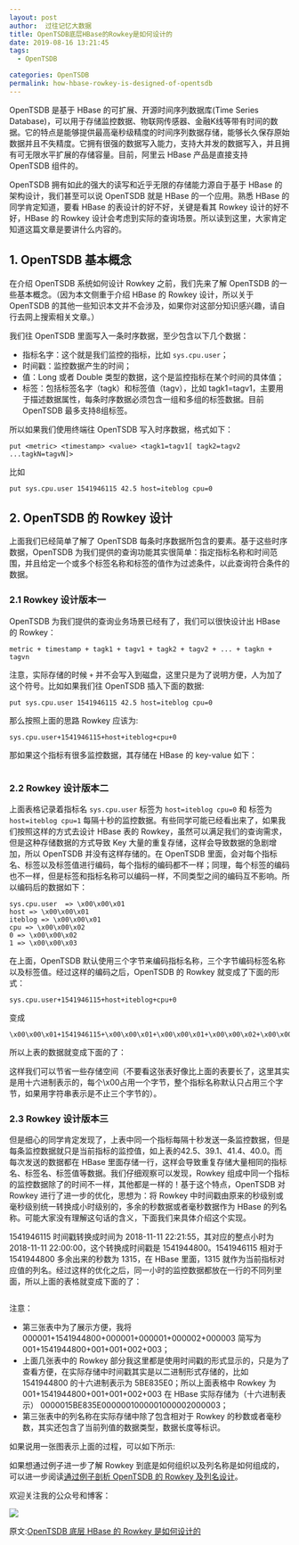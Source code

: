 ```yaml
---
layout: post
author:  过往记忆大数据
title: OpenTSDB底层HBase的Rowkey是如何设计的
date: 2019-08-16 13:21:45
tags:
  - OpenTSDB

categories: OpenTSDB
permalink: how-hbase-rowkey-is-designed-of-opentsdb
---
```


OpenTSDB 是基于 HBase 的可扩展、开源时间序列数据库(Time Series Database)，可以用于存储监控数据、物联网传感器、金融K线等带有时间的数据。它的特点是能够提供最高毫秒级精度的时间序列数据存储，能够长久保存原始数据并且不失精度。它拥有很强的数据写入能力，支持大并发的数据写入，并且拥有可无限水平扩展的存储容量。目前，阿里云 HBase 产品是直接支持 OpenTSDB 组件的。

OpenTSDB 拥有如此的强大的读写和近乎无限的存储能力源自于基于 HBase 的架构设计，我们甚至可以说 OpenTSDB 就是 HBase 的一个应用。熟悉 HBase 的同学肯定知道，要看 HBase 的表设计的好不好，关键是看其 Rowkey 设计的好不好，HBase 的 Rowkey 设计会考虑到实际的查询场景。所以读到这里，大家肯定知道这篇文章是要讲什么内容的。

## 1. OpenTSDB 基本概念

在介绍 OpenTSDB 系统如何设计 Rowkey 之前，我们先来了解 OpenTSDB 的一些基本概念。（因为本文侧重于介绍 HBase 的 Rowkey 设计，所以关于 OpenTSDB 的其他一些知识本文并不会涉及，如果你对这部分知识感兴趣，请自行去网上搜索相关文章。）

我们往 OpenTSDB 里面写入一条时序数据，至少包含以下几个数据：
- 指标名字：这个就是我们监控的指标，比如 `sys.cpu.user`；
- 时间戳：监控数据产生的时间；
- 值：Long 或者 Double 类型的数据，这个是监控指标在某个时间的具体值；
- 标签：包括标签名字（tagk）和标签值（tagv），比如 tagk1=tagv1，主要用于描述数据属性，每条时序数据必须包含一组和多组的标签数据。目前 OpenTSDB 最多支持8组标签。

所以如果我们使用终端往 OpenTSDB 写入时序数据，格式如下：
```
put <metric> <timestamp> <value> <tagk1=tagv1[ tagk2=tagv2 ...tagkN=tagvN]>
```
比如
```
put sys.cpu.user 1541946115 42.5 host=iteblog cpu=0
```
## 2. OpenTSDB 的 Rowkey 设计

上面我们已经简单了解了 OpenTSDB 每条时序数据所包含的要素。基于这些时序数据，OpenTSDB 为我们提供的查询功能其实很简单：指定指标名称和时间范围，并且给定一个或多个标签名称和标签的值作为过滤条件，以此查询符合条件的数据。

### 2.1 Rowkey 设计版本一

OpenTSDB 为我们提供的查询业务场景已经有了，我们可以很快设计出 HBase 的 Rowkey：
```
metric + timestamp + tagk1 + tagv1 + tagk2 + tagv2 + ... + tagkn + tagvn
```
注意，实际存储的时候 `+` 并不会写入到磁盘，这里只是为了说明方便，人为加了这个符号。比如如果我们往 OpenTSDB 插入下面的数据:
```
put sys.cpu.user 1541946115 42.5 host=iteblog cpu=0
```
那么按照上面的思路 Rowkey 应该为:
```
sys.cpu.user+1541946115+host+iteblog+cpu+0
```
那如果这个指标有很多监控数据，其存储在 HBase 的 key-value 如下：

![]()

### 2.2 Rowkey 设计版本二

上面表格记录着指标名 `sys.cpu.user` 标签为 `host=iteblog cpu=0` 和 标签为 `host=iteblog cpu=1` 每隔十秒的监控数据。有些同学可能已经看出来了，如果我们按照这样的方式去设计 HBase 表的 Rowkey，虽然可以满足我们的查询需求，但是这种存储数据的方式导致 Key 大量的重复存储，这样会导致数据的急剧增加，所以 OpenTSDB 并没有这样存储的。在 OpenTSDB 里面，会对每个指标名、标签以及标签值进行编码，每个指标的编码都不一样；同理，每个标签的编码也不一样，但是标签和指标名称可以编码一样，不同类型之间的编码互不影响。所以编码后的数据如下：
```
sys.cpu.user  => \x00\x00\x01
host => \x00\x00\x01
iteblog => \x00\x00\x01
cpu => \x00\x00\x02
0 => \x00\x00\x02
1 => \x00\x00\x03
```
在上面，OpenTSDB 默认使用三个字节来编码指标名称，三个字节编码标签名称以及标签值。经过这样的编码之后，OpenTSDB 的 Rowkey 就变成了下面的形式：
```
sys.cpu.user+1541946115+host+iteblog+cpu+0
```
变成
```
\x00\x00\x01+1541946115+\x00\x00\x01+\x00\x00\x01+\x00\x00\x02+\x00\x00\x02
```
所以上表的数据就变成下面的了：
![]()

这样我们可以节省一些存储空间（不要看这张表好像比上面的表要长了，这里其实是用十六进制表示的，每个\x00占用一个字节，整个指标名称默认只占用三个字节，如果用字符串表示是不止三个字节的）。

### 2.3 Rowkey 设计版本三

但是细心的同学肯定发现了，上表中同一个指标每隔十秒发送一条监控数据，但是每条监控数据就只是当前指标的监控值，如上表的42.5、39.1、41.4、40.0。而每次发送的数据都在 HBase 里面存储一行，这样会导致重复存储大量相同的指标名、标签名、标签值等数据。我们仔细观察可以发现，Rowkey 组成中同一个指标的监控数据除了的时间不一样，其他都是一样的！基于这个特点，OpenTSDB 对 Rowkey 进行了进一步的优化，思想为：将 Rowkey 中时间戳由原来的秒级别或毫秒级别统一转换成小时级别的，多余的秒数据或者毫秒数据作为 HBase 的列名称。可能大家没有理解这句话的含义，下面我们来具体介绍这个实现。

1541946115 时间戳转换成时间为 2018-11-11 22:21:55，其对应的整点小时为 2018-11-11 22:00:00，这个转换成时间戳是 1541944800。1541946115 相对于 1541944800 多余出来的秒数为 1315，在 HBase 里面，1315 就作为当前指标对应值的列名。经过这样的优化之后，同一小时的监控数据都放在一行的不同列里面，所以上面的表格就变成下面的了：

![]()

注意：
- 第三张表中为了展示方便，我将 000001+1541944800+000001+000001+000002+000003 简写为 001+1541944800+001+001+002+003；
- 上面几张表中的 Rowkey 部分我这里都是使用时间戳的形式显示的，只是为了查看方便，在实际存储中时间戳其实是以二进制形式存储的，比如 1541944800 的十六进制表示为 5BE835E0；所以上面表格中 Rowkey 为 001+1541944800+001+001+002+003 在 HBase 实际存储为（十六进制表示） 0000015BE835E0000001000001000002000003；
- 第三张表中的列名称在实际存储中除了包含相对于 Rowkey 的秒数或者毫秒数，其实还包含了当前列值的数据类型，数据长度等标识。

如果说用一张图表示上面的过程，可以如下所示:
![]()

如果想通过例子进一步了解 Rowkey 到底是如何组织以及列名称是如何组成的，可以进一步阅读[通过例子剖析 OpenTSDB 的 Rowkey 及列名设计](https://www.iteblog.com/archives/2452.html)。

欢迎关注我的公众号和博客：

![](https://github.com/sjf0115/PubLearnNotes/blob/master/image/Other/smartsi.jpg?raw=true)

原文:[OpenTSDB 底层 HBase 的 Rowkey 是如何设计的](https://mp.weixin.qq.com/s/h-ptA9IqfyLGmBORvPVBzg)
